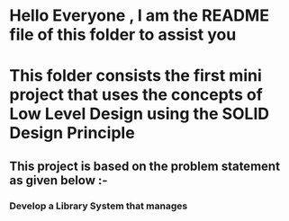 # Hello Everyone , I am the README file of this folder to assist you
<h1> This folder consists the first mini project that uses the concepts of Low Level Design using the SOLID Design Principle </h1>
<h2>This project is based on the problem statement as given below :-  </h2>
<h3> Develop a Library System that manages </h3>
